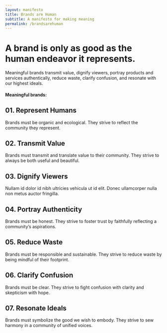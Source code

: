 ```yaml
---
layout: manifesto
title: Brands are Human
subtitle: A manifesto for making meaning
permalink: /brandsarehuman
---
```


# A brand is only as good as the human endeavor it represents. 

Meaningful brands transmit value, dignify viewers, portray products and services authentically, reduce waste, clarify confusion, and resonate with our highest ideals.

#### Meaningful brands:


## 01. Represent Humans
Brands must be organic and ecological. They strive to reflect the community they represent.

## 02. Transmit Value
Brands must transmit and translate value to their community. They strive to always be both useful and beautiful.

## 03. Dignify Viewers
Nullam id dolor id nibh ultricies vehicula ut id elit. Donec ullamcorper nulla non metus auctor fringilla.

## 04. Portray Authenticity
Brands must be honest. They strive to foster trust by faithfully reflecting a community’s aspirations.

## 05. Reduce Waste
Brands must be responsible and sustainable. They strive to reduce waste by being mindful of their footprint.
 
## 06. Clarify Confusion
Brands must be clear. They strive to fight confusion with clarity and skepticism with hope.

## 07. Resonate Ideals
Brands must symbolize the good we wish to embody. They strive to sew harmony in a community of unified voices.
